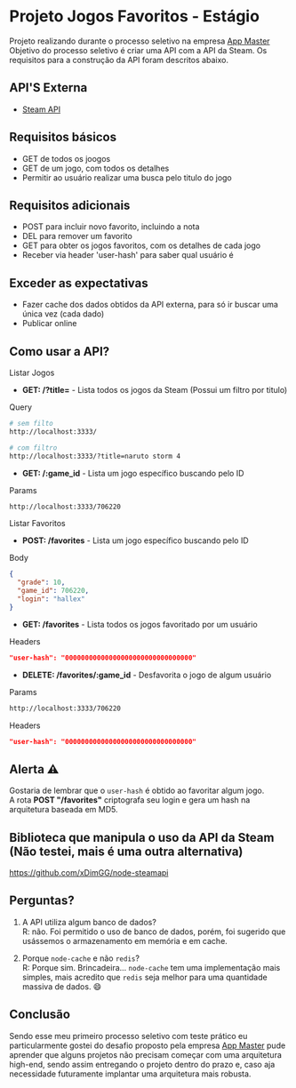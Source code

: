 # Projeto Jogos Favoritos - Estágio

Projeto realizando durante o processo seletivo na empresa 
<a href="https://appmasters.io/">App Master</a>
Objetivo do processo seletivo é criar uma API com a API da Steam.
Os requisitos para a construção da API foram descritos abaixo.


## API'S Externa

- [Steam API](https://partner.steamgames.com/doc/home)

## Requisitos básicos

- GET de todos os joogos
- GET de um jogo, com todos os detalhes
- Permitir ao usuário realizar uma busca pelo titulo do jogo

## Requisitos adicionais

- POST para incluir novo favorito, incluindo a nota
- DEL para remover um favorito
- GET para obter os jogos favoritos, com os detalhes de cada jogo
- Receber via header 'user-hash' para saber qual usuário é

## Exceder as expectativas

- Fazer cache dos dados obtidos da API externa, para só ir buscar uma única vez (cada dado)
- Publicar online

## Como usar a API?

Listar Jogos

- **GET: /?title=** - Lista todos os jogos da Steam (Possui um filtro por titulo)

Query

```bash
# sem filto
http://localhost:3333/

# com filtro
http://localhost:3333/?title=naruto storm 4
```

- **GET: /:game_id** - Lista um jogo específico buscando pelo ID

Params

```bash
http://localhost:3333/706220
```

Listar Favoritos

- **POST: /favorites** - Lista um jogo específico buscando pelo ID

Body

```json
{
  "grade": 10,
  "game_id": 706220,
  "login": "hallex"
}
```

- **GET: /favorites** - Lista todos os jogos favoritado por um usuário

Headers

```json
"user-hash": "00000000000000000000000000000000"
```

- **DELETE: /favorites/:game_id** - Desfavorita o jogo de algum usuário

Params

```bash
http://localhost:3333/706220
```

Headers

```json
"user-hash": "00000000000000000000000000000000"
```

## Alerta ⚠️

Gostaria de lembrar que o `user-hash` é obtido ao favoritar algum jogo.  
A rota **POST "/favorites"** criptografa seu login e gera um hash na arquitetura baseada em MD5.

## Biblioteca que manipula o uso da API da Steam (Não testei, mais é uma outra alternativa)

https://github.com/xDimGG/node-steamapi

## Perguntas?
1) A API utiliza algum banco de dados?  
R: não. Foi permitido o uso de banco de dados, porém, foi sugerido que usássemos o armazenamento em memória e em cache.

2) Porque `node-cache` e não `redis`?  
R: Porque sim. Brincadeira... `node-cache` tem uma implementação mais simples, mais acredito que `redis` seja melhor para uma quantidade massiva de dados. 😄

## Conclusão

Sendo esse meu primeiro processo seletivo com teste prático eu particularmente gostei do desafio proposto pela empresa <a href="https://appmasters.io/">App Master</a> pude aprender que alguns projetos não precisam começar com uma arquitetura high-end, sendo assim entregando o projeto dentro do prazo e, caso aja necessidade futuramente implantar uma arquitetura mais robusta.